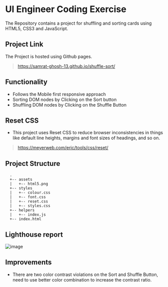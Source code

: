 # UI Engineer Coding Exercise

The Repository contains a project for shuffling and sorting cards using HTML5, CSS3 and JavaScript.

## Project Link

The Project is hosted using Github pages.

> <https://samrat-ghosh-13.github.io/shuffle-sort/>

## Functionality

- Follows the Mobile first responsive approach
- Sorting DOM nodes by Clicking on the Sort button
- Shuffling DOM nodes by Clicking on the Shuffle Button

## Reset CSS

- This project uses Reset CSS to reduce browser inconsistencies in things like default line heights, margins and font sizes of headings, and so on.

> <https://meyerweb.com/eric/tools/css/reset/>

## Project Structure

```text
  .
  +-- assets
  |   +-- html5.png
  +-- styles
  |   +-- colour.css
  |   +-- font.css
  |   +-- reset.css
  |   +-- styles.css
  +-- helpers
  |   +-- index.js
  +-- index.html
```

## Lighthouse report

![image](https://user-images.githubusercontent.com/22419506/214724826-dc7f97af-dfb0-4058-a8f0-3e3f2981bc83.png)

## Improvements

- There are two color contrast violations on the Sort and Shuffle Button, need to use better color combination to increase the contrast ratio.
